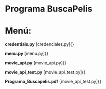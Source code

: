 # Programa BuscaPelis

# Menú:

**credentials.py**
    [credenciales.py]{}

**menu.py**
    [menu.py]{}


**movie_api.py**
    [movie_api.py]{}


**movie_api_test.py**
    [movie_api_test.py]{}

**Programa_Buscapelis.pdf**
        [movie_api_test.py]{}
